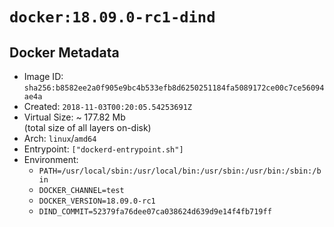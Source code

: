 # `docker:18.09.0-rc1-dind`

## Docker Metadata

- Image ID: `sha256:b8582ee2a0f905e9bc4b533efb8d6250251184fa5089172ce00c7ce56094ae4a`
- Created: `2018-11-03T00:20:05.54253691Z`
- Virtual Size: ~ 177.82 Mb  
  (total size of all layers on-disk)
- Arch: `linux`/`amd64`
- Entrypoint: `["dockerd-entrypoint.sh"]`
- Environment:
  - `PATH=/usr/local/sbin:/usr/local/bin:/usr/sbin:/usr/bin:/sbin:/bin`
  - `DOCKER_CHANNEL=test`
  - `DOCKER_VERSION=18.09.0-rc1`
  - `DIND_COMMIT=52379fa76dee07ca038624d639d9e14f4fb719ff`
